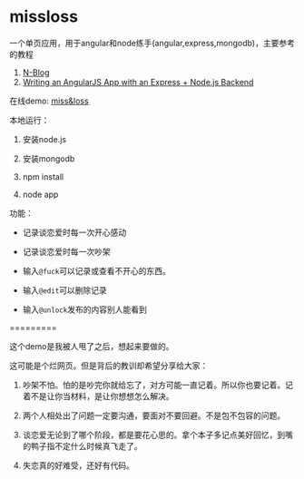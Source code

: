 missloss
========

一个单页应用，用于angular和node练手(angular,express,mongodb)，主要参考的教程

1. [N-Blog](https://github.com/nswbmw/N-blog)
2. [Writing an AngularJS App with an Express + Node.js Backend](http://briantford.com/blog/angular-express.html)

在线demo: [miss&loss](https://missloss.com)

本地运行：

1. 安装node.js

2. 安装mongodb

3. npm install 

4. node app

功能：

* 记录谈恋爱时每一次开心感动

* 记录谈恋爱时每一次吵架

* 输入`@fuck`可以记录或查看不开心的东西。

* 输入`@edit`可以删除记录

* 输入`@unlock`发布的内容别人能看到

=========

这个demo是我被人甩了之后，想起来要做的。

这可能是个烂网页。但是背后的教训却希望分享给大家：

1. 吵架不怕。怕的是吵完你就给忘了，对方可能一直记着。所以你也要记着。记着不是让你当材料，是让你想想怎么解决。

2. 两个人相处出了问题一定要沟通，要面对不要回避。不是包不包容的问题。

3. 谈恋爱无论到了哪个阶段，都是要花心思的。拿个本子多记点美好回忆，到嘴的鸭子指不定什么时候真飞走了。

4. 失恋真的好难受，还好有代码。
